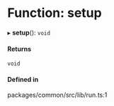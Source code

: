 # Function: setup

▸ **setup**(): `void`

#### Returns

`void`

#### Defined in

packages/common/src/lib/run.ts:1
